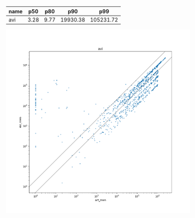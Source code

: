 | name | p50 | p80 | p90 | p99 |
| --- | --- | --- | --- | --- |
| avi | 3.28 | 9.77 | 19930.38 | 105231.72 |

![avi](avi.png)

